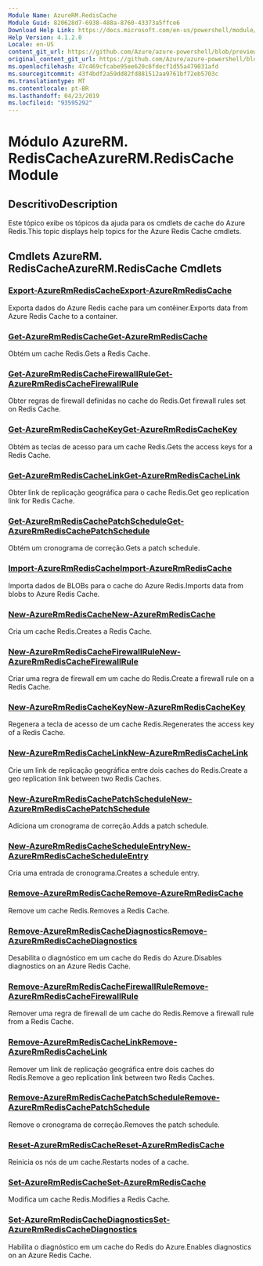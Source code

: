 ```yaml
---
Module Name: AzureRM.RedisCache
Module Guid: 820628d7-6938-488a-8760-43373a5ffce6
Download Help Link: https://docs.microsoft.com/en-us/powershell/module/azurerm.rediscache
Help Version: 4.1.2.0
Locale: en-US
content_git_url: https://github.com/Azure/azure-powershell/blob/preview/src/ResourceManager/RedisCache/Commands.RedisCache/help/AzureRM.RedisCache.md
original_content_git_url: https://github.com/Azure/azure-powershell/blob/preview/src/ResourceManager/RedisCache/Commands.RedisCache/help/AzureRM.RedisCache.md
ms.openlocfilehash: 47c469cfcabe95ee620c6fdecf1d55a479031afd
ms.sourcegitcommit: 43f4bdf2a59dd82fd881512aa9761bf72eb5703c
ms.translationtype: MT
ms.contentlocale: pt-BR
ms.lasthandoff: 04/23/2019
ms.locfileid: "93595292"
---
```

# <span data-ttu-id="1e04f-101">Módulo AzureRM. RedisCache</span><span class="sxs-lookup"><span data-stu-id="1e04f-101">AzureRM.RedisCache Module</span></span>
## <span data-ttu-id="1e04f-102">Descritivo</span><span class="sxs-lookup"><span data-stu-id="1e04f-102">Description</span></span>
<span data-ttu-id="1e04f-103">Este tópico exibe os tópicos da ajuda para os cmdlets de cache do Azure Redis.</span><span class="sxs-lookup"><span data-stu-id="1e04f-103">This topic displays help topics for the Azure Redis Cache cmdlets.</span></span>

## <span data-ttu-id="1e04f-104">Cmdlets AzureRM. RedisCache</span><span class="sxs-lookup"><span data-stu-id="1e04f-104">AzureRM.RedisCache Cmdlets</span></span>
### [<span data-ttu-id="1e04f-105">Export-AzureRmRedisCache</span><span class="sxs-lookup"><span data-stu-id="1e04f-105">Export-AzureRmRedisCache</span></span>](Export-AzureRmRedisCache.md)
<span data-ttu-id="1e04f-106">Exporta dados do Azure Redis cache para um contêiner.</span><span class="sxs-lookup"><span data-stu-id="1e04f-106">Exports data from Azure Redis Cache to a container.</span></span>

### [<span data-ttu-id="1e04f-107">Get-AzureRmRedisCache</span><span class="sxs-lookup"><span data-stu-id="1e04f-107">Get-AzureRmRedisCache</span></span>](Get-AzureRmRedisCache.md)
<span data-ttu-id="1e04f-108">Obtém um cache Redis.</span><span class="sxs-lookup"><span data-stu-id="1e04f-108">Gets a Redis Cache.</span></span>

### [<span data-ttu-id="1e04f-109">Get-AzureRmRedisCacheFirewallRule</span><span class="sxs-lookup"><span data-stu-id="1e04f-109">Get-AzureRmRedisCacheFirewallRule</span></span>](Get-AzureRmRedisCacheFirewallRule.md)
<span data-ttu-id="1e04f-110">Obter regras de firewall definidas no cache do Redis.</span><span class="sxs-lookup"><span data-stu-id="1e04f-110">Get firewall rules set on Redis Cache.</span></span>

### [<span data-ttu-id="1e04f-111">Get-AzureRmRedisCacheKey</span><span class="sxs-lookup"><span data-stu-id="1e04f-111">Get-AzureRmRedisCacheKey</span></span>](Get-AzureRmRedisCacheKey.md)
<span data-ttu-id="1e04f-112">Obtém as teclas de acesso para um cache Redis.</span><span class="sxs-lookup"><span data-stu-id="1e04f-112">Gets the access keys for a Redis Cache.</span></span>

### [<span data-ttu-id="1e04f-113">Get-AzureRmRedisCacheLink</span><span class="sxs-lookup"><span data-stu-id="1e04f-113">Get-AzureRmRedisCacheLink</span></span>](Get-AzureRmRedisCacheLink.md)
<span data-ttu-id="1e04f-114">Obter link de replicação geográfica para o cache Redis.</span><span class="sxs-lookup"><span data-stu-id="1e04f-114">Get geo replication link for Redis Cache.</span></span>

### [<span data-ttu-id="1e04f-115">Get-AzureRmRedisCachePatchSchedule</span><span class="sxs-lookup"><span data-stu-id="1e04f-115">Get-AzureRmRedisCachePatchSchedule</span></span>](Get-AzureRmRedisCachePatchSchedule.md)
<span data-ttu-id="1e04f-116">Obtém um cronograma de correção.</span><span class="sxs-lookup"><span data-stu-id="1e04f-116">Gets a patch schedule.</span></span>

### [<span data-ttu-id="1e04f-117">Import-AzureRmRedisCache</span><span class="sxs-lookup"><span data-stu-id="1e04f-117">Import-AzureRmRedisCache</span></span>](Import-AzureRmRedisCache.md)
<span data-ttu-id="1e04f-118">Importa dados de BLOBs para o cache do Azure Redis.</span><span class="sxs-lookup"><span data-stu-id="1e04f-118">Imports data from blobs to Azure Redis Cache.</span></span>

### [<span data-ttu-id="1e04f-119">New-AzureRmRedisCache</span><span class="sxs-lookup"><span data-stu-id="1e04f-119">New-AzureRmRedisCache</span></span>](New-AzureRmRedisCache.md)
<span data-ttu-id="1e04f-120">Cria um cache Redis.</span><span class="sxs-lookup"><span data-stu-id="1e04f-120">Creates a Redis Cache.</span></span>

### [<span data-ttu-id="1e04f-121">New-AzureRmRedisCacheFirewallRule</span><span class="sxs-lookup"><span data-stu-id="1e04f-121">New-AzureRmRedisCacheFirewallRule</span></span>](New-AzureRmRedisCacheFirewallRule.md)
<span data-ttu-id="1e04f-122">Criar uma regra de firewall em um cache do Redis.</span><span class="sxs-lookup"><span data-stu-id="1e04f-122">Create a firewall rule on a Redis Cache.</span></span>

### [<span data-ttu-id="1e04f-123">New-AzureRmRedisCacheKey</span><span class="sxs-lookup"><span data-stu-id="1e04f-123">New-AzureRmRedisCacheKey</span></span>](New-AzureRmRedisCacheKey.md)
<span data-ttu-id="1e04f-124">Regenera a tecla de acesso de um cache Redis.</span><span class="sxs-lookup"><span data-stu-id="1e04f-124">Regenerates the access key of a Redis Cache.</span></span>

### [<span data-ttu-id="1e04f-125">New-AzureRmRedisCacheLink</span><span class="sxs-lookup"><span data-stu-id="1e04f-125">New-AzureRmRedisCacheLink</span></span>](New-AzureRmRedisCacheLink.md)
<span data-ttu-id="1e04f-126">Crie um link de replicação geográfica entre dois caches do Redis.</span><span class="sxs-lookup"><span data-stu-id="1e04f-126">Create a geo replication link between two Redis Caches.</span></span>

### [<span data-ttu-id="1e04f-127">New-AzureRmRedisCachePatchSchedule</span><span class="sxs-lookup"><span data-stu-id="1e04f-127">New-AzureRmRedisCachePatchSchedule</span></span>](New-AzureRmRedisCachePatchSchedule.md)
<span data-ttu-id="1e04f-128">Adiciona um cronograma de correção.</span><span class="sxs-lookup"><span data-stu-id="1e04f-128">Adds a patch schedule.</span></span>

### [<span data-ttu-id="1e04f-129">New-AzureRmRedisCacheScheduleEntry</span><span class="sxs-lookup"><span data-stu-id="1e04f-129">New-AzureRmRedisCacheScheduleEntry</span></span>](New-AzureRmRedisCacheScheduleEntry.md)
<span data-ttu-id="1e04f-130">Cria uma entrada de cronograma.</span><span class="sxs-lookup"><span data-stu-id="1e04f-130">Creates a schedule entry.</span></span>

### [<span data-ttu-id="1e04f-131">Remove-AzureRmRedisCache</span><span class="sxs-lookup"><span data-stu-id="1e04f-131">Remove-AzureRmRedisCache</span></span>](Remove-AzureRmRedisCache.md)
<span data-ttu-id="1e04f-132">Remove um cache Redis.</span><span class="sxs-lookup"><span data-stu-id="1e04f-132">Removes a Redis Cache.</span></span>

### [<span data-ttu-id="1e04f-133">Remove-AzureRmRedisCacheDiagnostics</span><span class="sxs-lookup"><span data-stu-id="1e04f-133">Remove-AzureRmRedisCacheDiagnostics</span></span>](Remove-AzureRmRedisCacheDiagnostics.md)
<span data-ttu-id="1e04f-134">Desabilita o diagnóstico em um cache do Redis do Azure.</span><span class="sxs-lookup"><span data-stu-id="1e04f-134">Disables diagnostics on an Azure Redis Cache.</span></span>

### [<span data-ttu-id="1e04f-135">Remove-AzureRmRedisCacheFirewallRule</span><span class="sxs-lookup"><span data-stu-id="1e04f-135">Remove-AzureRmRedisCacheFirewallRule</span></span>](Remove-AzureRmRedisCacheFirewallRule.md)
<span data-ttu-id="1e04f-136">Remover uma regra de firewall de um cache do Redis.</span><span class="sxs-lookup"><span data-stu-id="1e04f-136">Remove a firewall rule from a Redis Cache.</span></span>

### [<span data-ttu-id="1e04f-137">Remove-AzureRmRedisCacheLink</span><span class="sxs-lookup"><span data-stu-id="1e04f-137">Remove-AzureRmRedisCacheLink</span></span>](Remove-AzureRmRedisCacheLink.md)
<span data-ttu-id="1e04f-138">Remover um link de replicação geográfica entre dois caches do Redis.</span><span class="sxs-lookup"><span data-stu-id="1e04f-138">Remove a geo replication link between two Redis Caches.</span></span>

### [<span data-ttu-id="1e04f-139">Remove-AzureRmRedisCachePatchSchedule</span><span class="sxs-lookup"><span data-stu-id="1e04f-139">Remove-AzureRmRedisCachePatchSchedule</span></span>](Remove-AzureRmRedisCachePatchSchedule.md)
<span data-ttu-id="1e04f-140">Remove o cronograma de correção.</span><span class="sxs-lookup"><span data-stu-id="1e04f-140">Removes the patch schedule.</span></span>

### [<span data-ttu-id="1e04f-141">Reset-AzureRmRedisCache</span><span class="sxs-lookup"><span data-stu-id="1e04f-141">Reset-AzureRmRedisCache</span></span>](Reset-AzureRmRedisCache.md)
<span data-ttu-id="1e04f-142">Reinicia os nós de um cache.</span><span class="sxs-lookup"><span data-stu-id="1e04f-142">Restarts nodes of a cache.</span></span>

### [<span data-ttu-id="1e04f-143">Set-AzureRmRedisCache</span><span class="sxs-lookup"><span data-stu-id="1e04f-143">Set-AzureRmRedisCache</span></span>](Set-AzureRmRedisCache.md)
<span data-ttu-id="1e04f-144">Modifica um cache Redis.</span><span class="sxs-lookup"><span data-stu-id="1e04f-144">Modifies a Redis Cache.</span></span>

### [<span data-ttu-id="1e04f-145">Set-AzureRmRedisCacheDiagnostics</span><span class="sxs-lookup"><span data-stu-id="1e04f-145">Set-AzureRmRedisCacheDiagnostics</span></span>](Set-AzureRmRedisCacheDiagnostics.md)
<span data-ttu-id="1e04f-146">Habilita o diagnóstico em um cache do Redis do Azure.</span><span class="sxs-lookup"><span data-stu-id="1e04f-146">Enables diagnostics on an Azure Redis Cache.</span></span>

